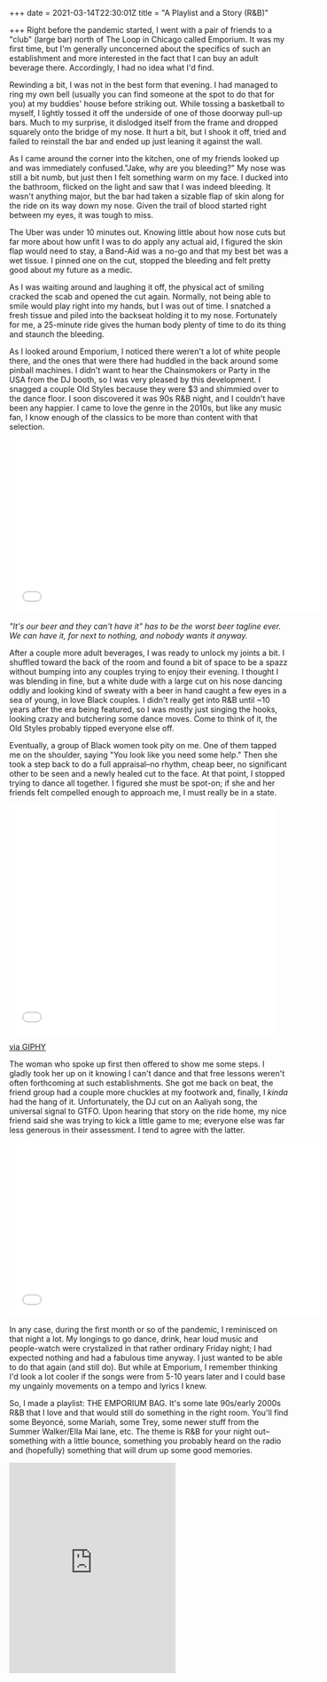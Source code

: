 +++
date = 2021-03-14T22:30:01Z
title = "A Playlist and a Story (R&B)"

+++
Right before the pandemic started, I went with a pair of friends to a "club" (large bar) north of The Loop in Chicago called Emporium. It was my first time, but I'm generally unconcerned about the specifics of such an establishment and more interested in the fact that I can buy an adult beverage there. Accordingly, I had no idea what I'd find.

Rewinding a bit, I was not in the best form that evening. I had managed to ring my own bell (usually you can find someone at the spot to do that for you) at my buddies' house before striking out. While tossing a basketball to myself, I lightly tossed it off the underside of one of those doorway pull-up bars. Much to my surprise, it dislodged itself from the frame and dropped squarely onto the bridge of my nose. It hurt a bit, but I shook it off, tried and failed to reinstall the bar and ended up just leaning it against the wall.

As I came around the corner into the kitchen, one of my friends looked up and was immediately confused."Jake, why are you bleeding?" My nose was still a bit numb, but just then I felt something warm on my face. I ducked into the bathroom, flicked on the light and saw that I was indeed bleeding. It wasn't anything major, but the bar had taken a sizable flap of skin along for the ride on its way down my nose. Given the trail of blood started right between my eyes, it was tough to miss.

The Uber was under 10 minutes out. Knowing little about how nose cuts but far more about how unfit I was to do apply any actual aid, I figured the skin flap would need to stay, a Band-Aid was a no-go and that my best bet was a wet tissue. I pinned one on the cut, stopped the bleeding and felt pretty good about my future as a medic.

As I was waiting around and laughing it off, the physical act of smiling cracked the scab and opened the cut again. Normally, not being able to smile would play right into my hands, but I was out of time. I snatched a fresh tissue and piled into the backseat holding it to my nose. Fortunately for me, a 25-minute ride gives the human body plenty of time to do its thing and staunch the bleeding.

As I looked around Emporium, I noticed there weren't a lot of white people there, and the ones that were there had huddled in the back around some pinball machines. I didn't want to hear the Chainsmokers or Party in the USA from the DJ booth, so I was very pleased by this development. I snagged a couple Old Styles because they were $3 and shimmied over to the dance floor. I soon discovered it was 90s R&B night, and I couldn't have been any happier. I came to love the genre in the 2010s, but like any music fan, I know enough of the classics to be more than content with that selection.

<iframe width="560" height="315" src="[https://www.youtube.com/embed/ibnp5lpqzlc](https://www.youtube.com/embed/ibnp5lpqzlc "https://www.youtube.com/embed/ibnp5lpqzlc")" title="YouTube video player" frameborder="0" allow="accelerometer; autoplay; clipboard-write; encrypted-media; gyroscope; picture-in-picture" allowfullscreen></iframe>

_"It's our beer and they can't have it" has to be the worst beer tagline ever. We can have it, for next to nothing, and nobody wants it anyway._ 

After a couple more adult beverages, I was ready to unlock my joints a bit. I shuffled toward the back of the room and found a bit of space to be a spazz without bumping into any couples trying to enjoy their evening. I thought I was blending in fine, but a white dude with a large cut on his nose dancing oddly and looking kind of sweaty with a beer in hand caught a few eyes in a sea of young, in love Black couples. I didn't really get into R&B until \~10 years after the era being featured, so I was mostly just singing the hooks, looking crazy and butchering some dance moves. Come to think of it, the Old Styles probably tipped everyone else off.

Eventually, a group of Black women took pity on me. One of them tapped me on the shoulder, saying "You look like you need some help." Then she took a step back to do a full appraisal–no rhythm, cheap beer, no significant other to be seen and a newly healed cut to the face. At that point, I stopped trying to dance all together. I figured she must be spot-on; if she and her friends felt compelled enough to approach me, I must really be in a state.

<iframe src="[https://giphy.com/embed/l41YiLaqBQDBuyFCU](https://giphy.com/embed/l41YiLaqBQDBuyFCU "https://giphy.com/embed/l41YiLaqBQDBuyFCU")" width="480" height="414" frameBorder="0" class="giphy-embed" allowFullScreen></iframe><p><a href="[https://giphy.com/gifs/dancing-kids-whip-nae-l41YiLaqBQDBuyFCU](https://giphy.com/gifs/dancing-kids-whip-nae-l41YiLaqBQDBuyFCU "https://giphy.com/gifs/dancing-kids-whip-nae-l41YiLaqBQDBuyFCU")">via GIPHY</a></p>

The woman who spoke up first then offered to show me some steps. I gladly took her up on it knowing I can't dance and that free lessons weren't often forthcoming at such establishments. She got me back on beat, the friend group had a couple more chuckles at my footwork and, finally, I _kinda_ had the hang of it. Unfortunately, the DJ cut on an Aaliyah song, the universal signal to GTFO. Upon hearing that story on the ride home, my nice friend said she was trying to kick a little game to me; everyone else was far less generous in their assessment. I tend to agree with the latter.

<iframe width="560" height="315" src="[https://www.youtube.com/embed/8D1Zn-Ij6Mw](https://www.youtube.com/embed/8D1Zn-Ij6Mw "https://www.youtube.com/embed/8D1Zn-Ij6Mw")" title="YouTube video player" frameborder="0" allow="accelerometer; autoplay; clipboard-write; encrypted-media; gyroscope; picture-in-picture" allowfullscreen></iframe>

In any case, during the first month or so of the pandemic, I reminisced on that night a lot. My longings to go dance, drink, hear loud music and people-watch were crystalized in that rather ordinary Friday night; I had expected nothing and had a fabulous time anyway. I just wanted to be able to do that again (and still do). But while at Emporium, I remember thinking I'd look a lot cooler if the songs were from 5-10 years later and I could base my ungainly movements on a tempo and lyrics I knew.

So, I made a playlist: THE EMPORIUM BAG. It's some late 90s/early 2000s R&B that I love and that would still do something in the right room. You'll find some Beyoncé, some Mariah, some Trey, some newer stuff from the Summer Walker/Ella Mai lane, etc. The theme is R&B for your night out–something with a little bounce, something you probably heard on the radio and (hopefully) something that will drum up some good memories.

<iframe src="https://open.spotify.com/embed/playlist/2WpZuTqMAoqFWIAnxwmmjE" width="300" height="380" frameborder="0" allowtransparency="true" allow="encrypted-media"></iframe>